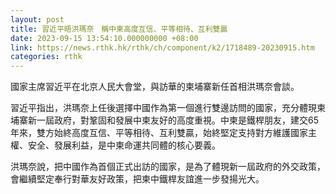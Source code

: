 ```yaml
---
layout: post
title: 習近平晤洪瑪奈　稱中柬高度互信、平等相待、互利雙贏
date: 2023-09-15 13:54:10.000000000 +08:00
link: https://news.rthk.hk/rthk/ch/component/k2/1718489-20230915.htm
categories: rthk
---
```


國家主席習近平在北京人民大會堂，與訪華的柬埔寨新任首相洪瑪奈會談。

習近平指出，洪瑪奈上任後選擇中國作為第一個進行雙邊訪問的國家，充分體現柬埔寨新一屆政府，對鞏固和發展中柬友好的高度重視。中柬是鐵桿朋友，建交65年來，雙方始終高度互信、平等相待、互利雙贏，始終堅定支持對方維護國家主權、安全、發展利益，是中柬命運共同體的核心要義。

洪瑪奈說，把中國作為首個正式出訪的國家，是為了體現新一屆政府的外交政策，會繼續堅定奉行對華友好政策，把柬中鐵桿友誼進一步發揚光大。
